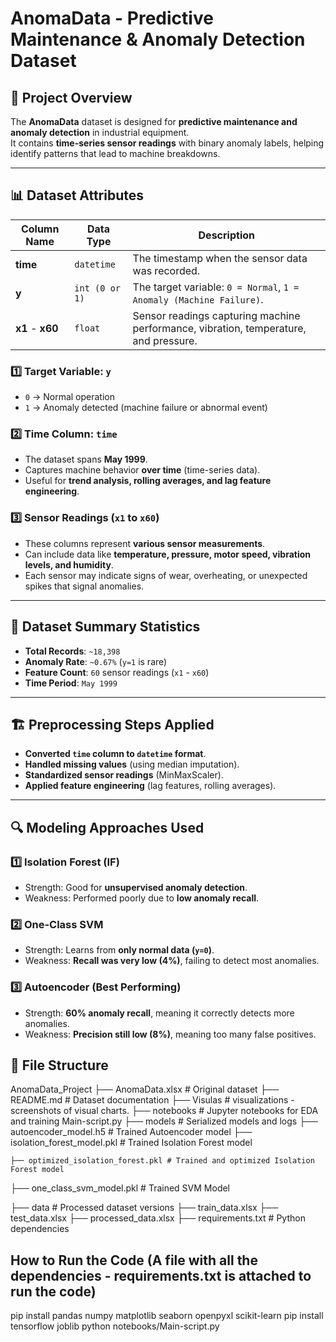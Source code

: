 # AnomaData - Predictive Maintenance & Anomaly Detection Dataset

## 📌 Project Overview
The **AnomaData** dataset is designed for **predictive maintenance and anomaly detection** in industrial equipment.  
It contains **time-series sensor readings** with binary anomaly labels, helping identify patterns that lead to machine breakdowns.

---

## 📊 Dataset Attributes

| Column Name | Data Type | Description |
|-------------|------------|------------------------------------------------|
| **time** | `datetime` | The timestamp when the sensor data was recorded. |
| **y** | `int (0 or 1)` | The target variable: `0 = Normal`, `1 = Anomaly (Machine Failure)`. |
| **x1** - **x60** | `float` | Sensor readings capturing machine performance, vibration, temperature, and pressure. |

### **1️⃣ Target Variable: `y`**
- `0` → Normal operation  
- `1` → Anomaly detected (machine failure or abnormal event)

### **2️⃣ Time Column: `time`**
- The dataset spans **May 1999**.
- Captures machine behavior **over time** (time-series data).
- Useful for **trend analysis, rolling averages, and lag feature engineering**.

### **3️⃣ Sensor Readings (`x1` to `x60`)**
- These columns represent **various sensor measurements**.
- Can include data like **temperature, pressure, motor speed, vibration levels, and humidity**.
- Each sensor may indicate signs of wear, overheating, or unexpected spikes that signal anomalies.

---

## 📌 Dataset Summary Statistics

- **Total Records**: `~18,398`
- **Anomaly Rate**: `~0.67%` (`y=1` is rare)
- **Feature Count**: `60` sensor readings (`x1` - `x60`)
- **Time Period**: `May 1999`

---

## 🏗️ Preprocessing Steps Applied
- **Converted `time` column to `datetime` format**.
- **Handled missing values** (using median imputation).
- **Standardized sensor readings** (MinMaxScaler).
- **Applied feature engineering** (lag features, rolling averages).
---

## 🔍 Modeling Approaches Used
### **1️⃣ Isolation Forest (IF)**
- Strength: Good for **unsupervised anomaly detection**.
- Weakness: Performed poorly due to **low anomaly recall**.

### **2️⃣ One-Class SVM**
- Strength: Learns from **only normal data (`y=0`)**.
- Weakness: **Recall was very low (4%)**, failing to detect most anomalies.

### **3️⃣ Autoencoder (Best Performing)**
- Strength: **60% anomaly recall**, meaning it correctly detects more anomalies.
- Weakness: **Precision still low (8%)**, meaning too many false positives.

## 📂 File Structure
AnomaData_Project
 ├── AnomaData.xlsx       # Original dataset
 ├── README.md           # Dataset documentation
 ├── Visulas        # visualizations - screenshots of visual charts.
 ├── notebooks       # Jupyter notebooks for EDA and training
	Main-script.py
 ├── models              # Serialized models and logs
	├── autoencoder_model.h5  # Trained Autoencoder model
	├── isolation_forest_model.pkl # Trained Isolation Forest model

 	├── optimized_isolation_forest.pkl # Trained and optimized Isolation Forest model
├── one_class_svm_model.pkl # Trained SVM Model

 ├── data                # Processed dataset versions
	├── train_data.xlsx
	├── test_data.xlsx
	├── processed_data.xlsx
 ├── requirements.txt     # Python dependencies

## How to Run the Code (A file with all the dependencies - requirements.txt is attached to run the code) 
pip install pandas numpy matplotlib seaborn openpyxl scikit-learn
pip install tensorflow joblib
python notebooks/Main-script.py
